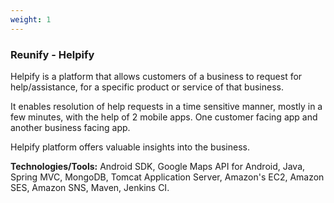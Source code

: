 ```yaml
---
weight: 1
---
```


### Reunify - Helpify

Helpify is a platform that allows customers of a business to request for help/assistance, for a specific product or service of that business.

It enables resolution of help requests in a time sensitive manner, mostly in a few minutes, with the help of 2 mobile apps. One customer facing app and another business facing app.

Helpify platform offers valuable insights into the business.

**Technologies/Tools:** Android SDK, Google Maps API for Android, Java, Spring MVC, MongoDB, Tomcat Application Server, Amazon's EC2, Amazon SES, Amazon SNS, Maven, Jenkins CI.  
